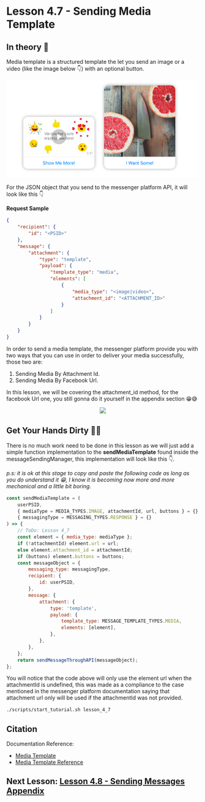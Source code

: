 # Lesson 4.7 - Sending Media Template

## In theory 📖

Media template is a structured template the let you send an image or a video (like the image below 👇) with an optional button.

<p align="center">
  <img style="width: 600px;" src="images/lesson_4_7_im1.png" />
</p>

For the JSON object that you send to the messenger platform API, it will look like this 👇

**Request Sample**

```json
{
    "recipient": {
        "id": "<PSID>"
    },
    "message": {
        "attachment": {
            "type": "template",
            "payload": {
                "template_type": "media",
                "elements": [
                    {
                        "media_type": "<image|video>",
                        "attachment_id": "<ATTACHMENT_ID>"
                    }
                ]
            }
        }
    }
}
```

In order to send a media template, the messenger platform provide you with two ways that you can use in order to deliver your media successfully, those two are:

1. Sending Media By Attachment Id.
2. Sending Media By Facebook Url.

In this lesson, we will be covering the attachment_id method, for the facebook Url one, you still gonna do it yourself in the appendix section 😁😅

<p align="center">
  <img style="width: 600px;" src="https://media.giphy.com/media/l4pLXMFYQmTM2se7m/giphy.gif" />
</p>

## Get Your Hands Dirty 👩‍💻

There is no much work need to be done in this lesson as we will just add a simple function implementation to the **sendMediaTemplate** found inside the messageSendingManager, this implementation will look like this 👇.

_p.s: it is ok at this stage to copy and paste the following code as long as you do understand it 😁, I know it is becoming now more and more mechanical and a little bit boring._

```javascript
const sendMediaTemplate = (
    userPSID,
    { mediaType = MEDIA_TYPES.IMAGE, attachmentId, url, buttons } = {},
    { messagingType = MESSAGING_TYPES.RESPONSE } = {}
) => {
    // ToDo: Lesson 4_7
    const element = { media_type: mediaType };
    if (!attachmentId) element.url = url;
    else element.attachment_id = attachmentId;
    if (buttons) element.buttons = buttons;
    const messageObject = {
        messaging_type: messagingType,
        recipient: {
            id: userPSID,
        },
        message: {
            attachment: {
                type: 'template',
                payload: {
                    template_type: MESSAGE_TEMPLATE_TYPES.MEDIA,
                    elements: [element],
                },
            },
        },
    };
    return sendMessageThroughAPI(messageObject);
};
```

You will notice that the code above will only use the element url when the attachmentId is undefined, this was made as a compliance to the case mentioned in the messenger platform documentation saying that attachment url only will be used if the attachmentId was not provided.

```sh
./scripts/start_tutorial.sh lesson_4_7
```

## Citation

Documentation Reference:

-   [Media Template](https://developers.facebook.com/docs/messenger-platform/send-messages/template/media)
-   [Media Template Reference](https://developers.facebook.com/docs/messenger-platform/reference/templates/media)

## Next Lesson: [Lesson 4.8 - Sending Messages Appendix]()
